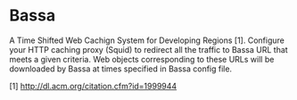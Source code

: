 Bassa
=====
A Time Shifted Web Cachign System for Developing Regions [1]. Configure your HTTP caching proxy (Squid) 
to redirect all the traffic to Bassa URL that meets a given criteria. Web objects corresponding to these URLs will be
downloaded by Bassa at times specified in Bassa config file.

[1] http://dl.acm.org/citation.cfm?id=1999944
